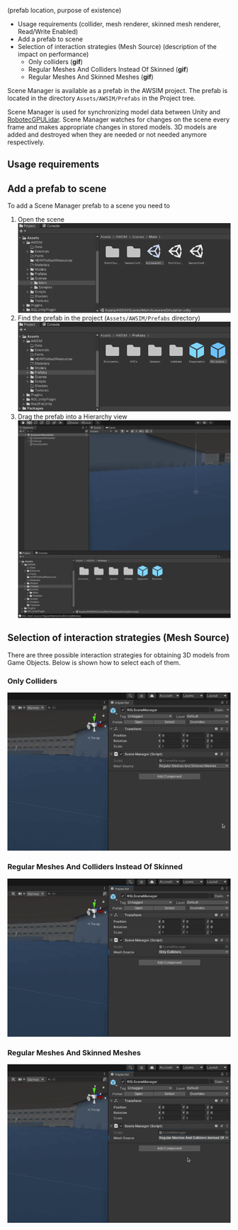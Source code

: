 <!-- TODO everything -->
(prefab location, purpose of existence)

- Usage requirements (collider, mesh renderer, skinned mesh renderer, Read/Write Enabled)
- Add a prefab to scene
- Selection of interaction strategies (Mesh Source) (description of the impact on performance)
    - Only colliders (**gif**)
    - Regular Meshes And Colliders Instead Of Skinned (**gif**)
    - Regular Meshes And Skinned Meshes (**gif**)

Scene Manager is available as a prefab in the AWSIM project.
The prefab is located in the directory `Assets/AWSIM/Prefabs` in the Project tree.

Scene Manager is used for synchronizing model data between Unity and [RobotecGPULidar](https://github.com/RobotecAI/RobotecGPULidar).
Scene Manager watches for changes on the scene every frame and makes appropriate changes in stored models.
3D models are added and destroyed when they are needed or not needed anymore respectively.

## Usage requirements

## Add a prefab to scene
To add a Scene Manager prefab to a scene you need to

1. Open the scene
![open_scene](open_scene.png)
1. Find the prefab in the project (`Assets/AWSIM/Prefabs` directory)
![scene_manager_prefab_location](scene_manager_prefab_location.png)
1. Drag the prefab into a Hierarchy view
![add_prefab_to_scene](add_prefab_to_scene.gif)

## Selection of interaction strategies (Mesh Source)

There are three possible interaction strategies for obtaining 3D models from Game Objects.
Below is shown how to select each of them.

### Only Colliders
![scene_manager_only_colliders](scene_manager_only_colliders.gif)

### Regular Meshes And Colliders Instead Of Skinned
![scene_manager_regular_meshes_and_colliders](scene_manager_regular_meshes_and_colliders.gif)

### Regular Meshes And Skinned Meshes
![scene_manager_regular_meshes_and_skinned](scene_manager_regular_meshes_and_skinned.gif)
